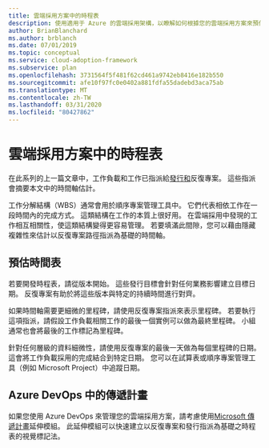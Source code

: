 ```yaml
---
title: 雲端採用方案中的時程表
description: 使用適用于 Azure 的雲端採用架構，以瞭解如何根據您的雲端採用方案來預估時程表。
author: BrianBlanchard
ms.author: brblanch
ms.date: 07/01/2019
ms.topic: conceptual
ms.service: cloud-adoption-framework
ms.subservice: plan
ms.openlocfilehash: 3731564f5f481f62cd461a9742eb8416e182b550
ms.sourcegitcommit: afe10f97fc0e0402a881fdfa55dadebd3aca75ab
ms.translationtype: MT
ms.contentlocale: zh-TW
ms.lasthandoff: 03/31/2020
ms.locfileid: "80427862"
---
```

# <a name="timelines-in-a-cloud-adoption-plan"></a>雲端採用方案中的時程表

在此系列的上一篇文章中，工作負載和工作已指派給[發行和](./iteration-paths.md)反復專案。 這些指派會摘要本文中的時間軸估計。

工作分解結構（WBS）通常會用於順序專案管理工具中。 它們代表相依工作在一段時間內的完成方式。 這類結構在工作的本質上很好用。 在雲端採用中發現的工作相互相關性，使這類結構變得更容易管理。 若要填滿此間隙，您可以藉由隱藏複雜性來估計以反復專案路徑指派為基礎的時間軸。

## <a name="estimate-timelines"></a>預估時間表

若要開發時程表，請從版本開始。 這些發行目標會針對任何業務影響建立目標日期。 反復專案有助於將這些版本與特定的持續時間進行對齊。

如果時間軸需要更細微的里程碑，請使用反復專案指派來表示里程碑。 若要執行這項指派，請假設工作負載相關工作的最後一個實例可以做為最終里程碑。 小組通常也會將最後的工作標記為里程碑。

針對任何層級的資料細微性，請使用反復專案的最後一天做為每個里程碑的日期。 這會將工作負載採用的完成結合到特定日期。 您可以在試算表或順序專案管理工具（例如 Microsoft Project）中追蹤日期。

## <a name="delivery-plans-in-azure-devops"></a>Azure DevOps 中的傳遞計畫

如果您使用 Azure DevOps 來管理您的雲端採用方案，請考慮使用[Microsoft 傳遞計畫](https://marketplace.visualstudio.com/items?itemName=ms.vss-plans)延伸模組。 此延伸模組可以快速建立以反復專案和發行指派為基礎之時程表的視覺標記法。
